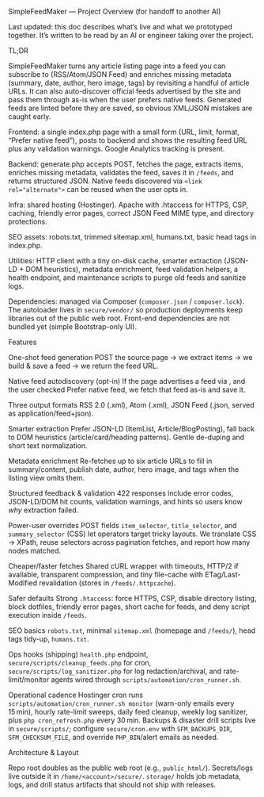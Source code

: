 SimpleFeedMaker — Project Overview (for handoff to another AI)

Last updated: this doc describes what’s live and what we prototyped together. It’s written to be read by an AI or engineer taking over the project.

TL;DR

SimpleFeedMaker turns any article listing page into a feed you can subscribe to (RSS/Atom/JSON Feed) and enriches missing metadata (summary, date, author, hero image, tags) by revisiting a handful of article URLs.
It can also auto-discover official feeds advertised by the site and pass them through as-is when the user prefers native feeds. Generated feeds are linted before they are saved, so obvious XML/JSON mistakes are caught early.

Frontend: a single index.php page with a small form (URL, limit, format, “Prefer native feed”), posts to backend and shows the resulting feed URL plus any validation warnings. Google Analytics tracking is present.

Backend: generate.php accepts POST, fetches the page, extracts items, enriches missing metadata, validates the feed, saves it in `/feeds`, and returns structured JSON. Native feeds discovered via `<link rel="alternate">` can be reused when the user opts in.

Infra: shared hosting (Hostinger). Apache with .htaccess for HTTPS, CSP, caching, friendly error pages, correct JSON Feed MIME type, and directory protections.

SEO assets: robots.txt, trimmed sitemap.xml, humans.txt, basic head tags in index.php.

Utilities: HTTP client with a tiny on-disk cache, smarter extraction (JSON-LD + DOM heuristics), metadata enrichment, feed validation helpers, a health endpoint, and maintenance scripts to purge old feeds and sanitize logs.

Dependencies: managed via Composer (`composer.json` / `composer.lock`). The autoloader lives in `secure/vendor/` so production deployments keep libraries out of the public web root. Front-end dependencies are not bundled yet (simple Bootstrap-only UI).

Features

One-shot feed generation
POST the source page → we extract items → we build & save a feed → we return the feed URL.

Native feed autodiscovery (opt-in)
If the page advertises a feed via <link rel="alternate" type="…">, and the user checked Prefer native feed, we fetch that feed as-is and save it.

Three output formats
RSS 2.0 (.xml), Atom (.xml), JSON Feed (.json, served as application/feed+json).

Smarter extraction
Prefer JSON-LD (ItemList, Article/BlogPosting), fall back to DOM heuristics (article/card/heading patterns). Gentle de-duping and short text normalization.

Metadata enrichment
Re-fetches up to six article URLs to fill in summary/content, publish date, author, hero image, and tags when the listing view omits them.

Structured feedback & validation
422 responses include error codes, JSON-LD/DOM hit counts, validation warnings, and hints so users know *why* extraction failed.

Power-user overrides
POST fields `item_selector`, `title_selector`, and `summary_selector` (CSS) let operators target tricky layouts. We translate CSS → XPath, reuse selectors across pagination fetches, and report how many nodes matched.

Cheaper/faster fetches
Shared cURL wrapper with timeouts, HTTP/2 if available, transparent compression, and tiny file-cache with ETag/Last-Modified revalidation (stores in `/feeds/.httpcache`).

Safer defaults
Strong `.htaccess`: force HTTPS, CSP, disable directory listing, block dotfiles, friendly error pages, short cache for feeds, and deny script execution inside `/feeds`.

SEO basics
`robots.txt`, minimal `sitemap.xml` (homepage and `/feeds/`), head tags tidy-up, `humans.txt`.

Ops hooks (shipping)
`health.php` endpoint, `secure/scripts/cleanup_feeds.php` for cron, `secure/scripts/log_sanitizer.php` for log redaction/archival, and rate-limit/monitor agents wired through `scripts/automation/cron_runner.sh`.

Operational cadence
Hostinger cron runs `scripts/automation/cron_runner.sh monitor` (warn-only emails every 15 min), hourly rate-limit sweeps, daily feed cleanup, weekly log sanitizer, plus `php cron_refresh.php` every 30 min. Backups & disaster drill scripts live in `secure/scripts/`; configure `secure/cron.env` with `SFM_BACKUPS_DIR`, `SFM_CHECKSUM_FILE`, and override `PHP_BIN`/alert emails as needed.

Architecture & Layout

Repo root doubles as the public web root (e.g., `public_html/`). Secrets/logs live outside it in `/home/<account>/secure/`. `storage/` holds job metadata, logs, and drill status artifacts that should not ship with releases.
